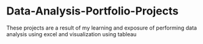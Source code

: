 # Data-Analysis-Portfolio-Projects
These projects are a result of my learning and exposure of performing data analysis using excel and visualization using tableau
